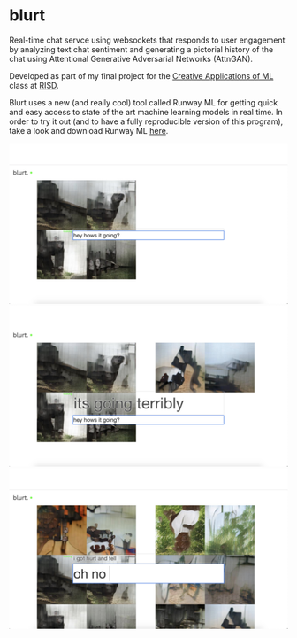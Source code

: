 # blurt
Real-time chat servce using websockets that responds to user engagement by analyzing text chat sentiment and generating a pictorial history of the chat using Attentional Generative Adversarial Networks (AttnGAN). 

Developed as part of my final project for the [Creative Applications of ML](http://courses.channel.studio/spring2019machinelearning/) class at [RISD](https://www.risd.edu/). 

Blurt uses a new (and really cool) tool called Runway ML for getting quick and easy access to state of the art machine learning models in real time. In order to try it out (and to have a fully reproducible version of this program), take a look and download Runway ML [here](https://runwayml.com/).

![Example Image1](https://github.com/jpaik7/blurt/blob/master/images/2019SP.CreativeApplicationsOfML.Paik_Joseph-4.png)
![Example Image2](https://github.com/jpaik7/blurt/blob/master/images/2019SP.CreativeApplicationsOfML.Paik_Joseph-5.png)
![Example Image3](https://github.com/jpaik7/blurt/blob/master/images/2019SP.CreativeApplicationsOfML.Paik_Joseph-7.png)


